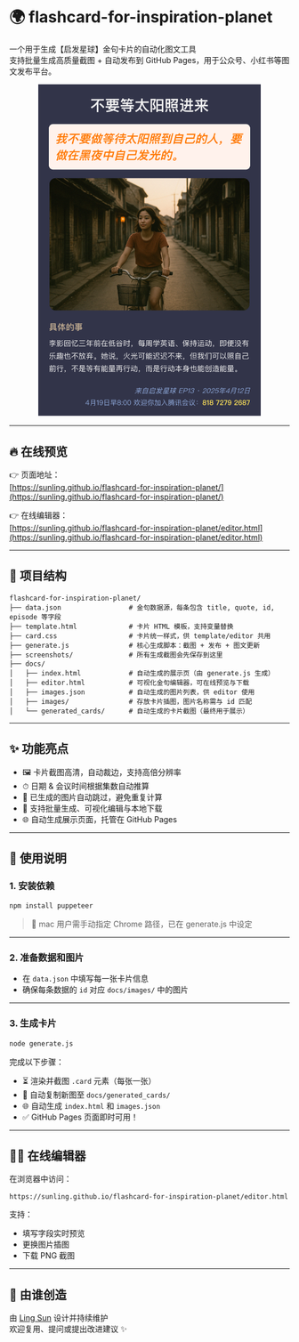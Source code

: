 # 🌍 flashcard-for-inspiration-planet

一个用于生成【启发星球】金句卡片的自动化图文工具  
支持批量生成高质量截图 + 自动发布到 GitHub Pages，用于公众号、小红书等图文发布平台。

<p align="center" alt="demo">
  <img src="screenshots/demo.png" alt="金句卡片示例" width="400"/>
</p>


---

## 🔥 在线预览

👉 页面地址：  
[https://sunling.github.io/flashcard-for-inspiration-planet/](https://sunling.github.io/flashcard-for-inspiration-planet/)

👉 在线编辑器：  
[https://sunling.github.io/flashcard-for-inspiration-planet/editor.html](https://sunling.github.io/flashcard-for-inspiration-planet/editor.html)

---

## 📁 项目结构

```
flashcard-for-inspiration-planet/
├── data.json                 # 金句数据源，每条包含 title, quote, id, episode 等字段
├── template.html             # 卡片 HTML 模板，支持变量替换
├── card.css                  # 卡片统一样式，供 template/editor 共用
├── generate.js               # 核心生成脚本：截图 + 发布 + 图文更新
├── screenshots/              # 所有生成截图会先保存到这里
├── docs/
│   ├── index.html            # 自动生成的展示页（由 generate.js 生成）
│   ├── editor.html           # 可视化金句编辑器，可在线预览与下载
│   ├── images.json           # 自动生成的图片列表，供 editor 使用
│   ├── images/               # 存放卡片插图，图片名称需与 id 匹配
│   └── generated_cards/      # 自动生成的卡片截图（最终用于展示）
```

---

## ✨ 功能亮点

- 🖼 卡片截图高清，自动裁边，支持高倍分辨率
- ⏱ 日期 & 会议时间根据集数自动推算
- 🔁 已生成的图片自动跳过，避免重复计算
- 🧠 支持批量生成、可视化编辑与本地下载
- 🌐 自动生成展示页面，托管在 GitHub Pages

---

## 🚀 使用说明

### 1. 安装依赖

```bash
npm install puppeteer
```

> 🧠 mac 用户需手动指定 Chrome 路径，已在 generate.js 中设定

---

### 2. 准备数据和图片

- 在 `data.json` 中填写每一张卡片信息
- 确保每条数据的 `id` 对应 `docs/images/` 中的图片

---

### 3. 生成卡片

```bash
node generate.js
```

完成以下步骤：
- ⏳ 渲染并截图 `.card` 元素（每张一张）
- 📁 自动复制新图至 `docs/generated_cards/`
- 🌐 自动生成 `index.html` 和 `images.json`
- ✅ GitHub Pages 页面即时可用！

---

## 🧑‍💻 在线编辑器

在浏览器中访问：

```
https://sunling.github.io/flashcard-for-inspiration-planet/editor.html
```

支持：
- 填写字段实时预览
- 更换图片插图
- 下载 PNG 截图

---

## 🧡 由谁创造

由 [Ling Sun](https://sunling.github.io) 设计并持续维护  
欢迎复用、提问或提出改进建议 ✨
